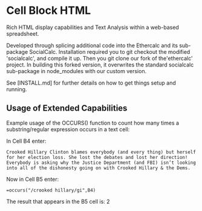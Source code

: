# Cell Block HTML

Rich HTML display capabilities and Text Analysis within a web-based
spreadsheet.

Developed through splicing additional code into the Ethercalc and
its sub-package SocialCalc.  Installation required you to
git checkout the modified 'socialcalc', and compile it up.
Then you git clone our fork of the'ethercalc' project.
In building this forked version, it overwrites the standard
socialcalc sub-package in node_modules with our custom version.

See [INSTALL.md] for further details on how to get things
setup and running.

## Usage of Extended Capabilities

Example usage of the OCCURS() function to count how many times a substring/regular expression
occurs in a text cell:

In Cell B4 enter:

    Crooked Hillary Clinton blames everybody (and every thing) but herself for her election loss. She lost the debates and lost her direction! Everybody is asking why the Justice Department (and FBI) isn’t looking into all of the dishonesty going on with Crooked Hillary & the Dems.
  
Now in Cell B5 enter:

    =occurs("/crooked hillary/gi",B4)

The result that appears in the B5 cell is:
    2
    



